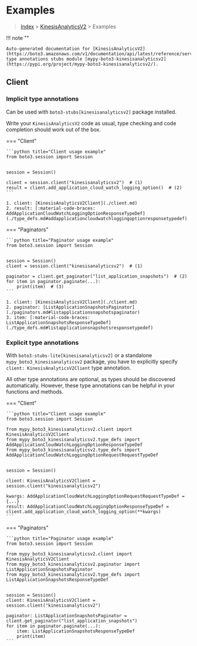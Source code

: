 # Examples

> [Index](../README.md) > [KinesisAnalyticsV2](./README.md) > Examples

!!! note ""

    Auto-generated documentation for [KinesisAnalyticsV2](https://boto3.amazonaws.com/v1/documentation/api/latest/reference/services/kinesisanalyticsv2.html#KinesisAnalyticsV2)
    type annotations stubs module [mypy-boto3-kinesisanalyticsv2](https://pypi.org/project/mypy-boto3-kinesisanalyticsv2/).

## Client

### Implicit type annotations

Can be used with `boto3-stubs[kinesisanalyticsv2]` package installed.

Write your `KinesisAnalyticsV2` code as usual,
type checking and code completion should work out of the box.


=== "Client"

    ```python title="Client usage example"
    from boto3.session import Session


    session = Session()

    client = session.client("kinesisanalyticsv2")  # (1)
    result = client.add_application_cloud_watch_logging_option()  # (2)
    ```

    1. client: [KinesisAnalyticsV2Client](./client.md)
    2. result: [:material-code-braces: AddApplicationCloudWatchLoggingOptionResponseTypeDef](./type_defs.md#addapplicationcloudwatchloggingoptionresponsetypedef) 



=== "Paginators"

    ```python title="Paginator usage example"
    from boto3.session import Session


    session = Session()
    client = session.client("kinesisanalyticsv2")  # (1)

    paginator = client.get_paginator("list_application_snapshots")  # (2)
    for item in paginator.paginate(...):
        print(item)  # (3)
    ```

    1. client: [KinesisAnalyticsV2Client](./client.md)
    2. paginator: [ListApplicationSnapshotsPaginator](./paginators.md#listapplicationsnapshotspaginator)
    3. item: [:material-code-braces: ListApplicationSnapshotsResponseTypeDef](./type_defs.md#listapplicationsnapshotsresponsetypedef) 




### Explicit type annotations

With `boto3-stubs-lite[kinesisanalyticsv2]`
or a standalone `mypy_boto3_kinesisanalyticsv2` package, you have to explicitly specify `client: KinesisAnalyticsV2Client` type annotation.

All other type annotations are optional, as types should be discovered automatically.
However, these type annotations can be helpful in your functions and methods.


=== "Client"

    ```python title="Client usage example"
    from boto3.session import Session

    from mypy_boto3_kinesisanalyticsv2.client import KinesisAnalyticsV2Client
    from mypy_boto3_kinesisanalyticsv2.type_defs import AddApplicationCloudWatchLoggingOptionResponseTypeDef
    from mypy_boto3_kinesisanalyticsv2.type_defs import AddApplicationCloudWatchLoggingOptionRequestRequestTypeDef


    session = Session()

    client: KinesisAnalyticsV2Client = session.client("kinesisanalyticsv2")

    kwargs: AddApplicationCloudWatchLoggingOptionRequestRequestTypeDef = {...}
    result: AddApplicationCloudWatchLoggingOptionResponseTypeDef = client.add_application_cloud_watch_logging_option(**kwargs)
    ```



=== "Paginators"

    ```python title="Paginator usage example"
    from boto3.session import Session

    from mypy_boto3_kinesisanalyticsv2.client import KinesisAnalyticsV2Client
    from mypy_boto3_kinesisanalyticsv2.paginator import ListApplicationSnapshotsPaginator
    from mypy_boto3_kinesisanalyticsv2.type_defs import ListApplicationSnapshotsResponseTypeDef


    session = Session()
    client: KinesisAnalyticsV2Client = session.client("kinesisanalyticsv2")

    paginator: ListApplicationSnapshotsPaginator = client.get_paginator("list_application_snapshots")
    for item in paginator.paginate(...):
        item: ListApplicationSnapshotsResponseTypeDef
        print(item)
    ```





